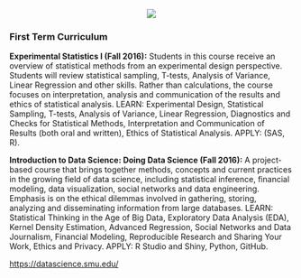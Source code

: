 <p align = "center">
<img src = "https://cdn1.datascience.smu.edu/static/images/smu-mds/program/color.png">
</p>

### First Term Curriculum  


**Experimental Statistics I (Fall 2016):** Students in this course receive an overview of statistical methods from an experimental design perspective. Students will review statistical sampling, T-tests, Analysis of Variance, Linear Regression and other skills. Rather than calculations, the course focuses on interpretation, analysis and communication of the results and ethics of statistical analysis.  LEARN: 
Experimental Design, Statistical Sampling, T-tests, Analysis of Variance, Linear Regression, Diagnostics and Checks for Statistical Methods, Interpretation and Communication of Results (both oral and written), Ethics of Statistical Analysis.  APPLY: (SAS, R).



**Introduction to Data Science: Doing Data Science (Fall 2016):** A project-based course that brings together methods, concepts and current practices in the growing field of data science, including statistical inference, financial modeling, data visualization, social networks and data engineering. Emphasis is on the ethical dilemmas involved in gathering, storing, analyzing and disseminating information from large databases. LEARN: Statistical Thinking in the Age of Big Data, Exploratory Data Analysis (EDA), Kernel Density Estimation, Advanced Regression, Social Networks and Data Journalism, Financial Modeling, Reproducible Research and Sharing Your Work, Ethics and Privacy. APPLY: R Studio and Shiny, Python, GitHub.


https://datascience.smu.edu/


